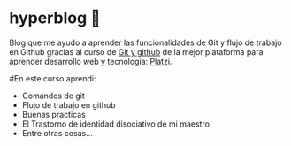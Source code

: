 # hyperblog 💚
Blog que me ayudo a aprender las funcionalidades de Git y flujo de trabajo en Github gracias al curso de [Git y github](https://platzi.com/cursos/git-github/) de la mejor plataforma para aprender desarrollo web y tecnologia: [Platzi](https://platzi.com).

#En este curso aprendi:
* Comandos de git
* Flujo de trabajo en github
* Buenas practicas
* El Trastorno de identidad disociativo de mi maestro
* Entre otras cosas...
